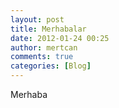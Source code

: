 ```yaml
---
layout: post
title: Merhabalar
date: 2012-01-24 00:25
author: mertcan
comments: true
categories: [Blog]
---
```

Merhaba
